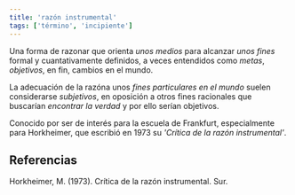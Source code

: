 ```yaml
---
title: 'razón instrumental'
tags: ['término', 'incipiente']
---
```


Una forma de razonar que orienta *unos medios* para alcanzar *unos fines* formal y cuantativamente definidos, a veces entendidos como *metas*, *objetivos*, en fin, cambios en el mundo.

La adecuación de la razóna unos *fines particulares en el mundo* suelen considerarse *subjetivos*, en oposición a otros fines racionales que buscarían *encontrar la verdad* y por ello serían objetivos.

Conocido por ser de interés para la escuela de Frankfurt, especialmente para Horkheimer, que escribió en 1973 su  *'Crítica de la razón instrumental'*.


## Referencias

Horkheimer, M. (1973). Crítica de la razón instrumental. Sur.

